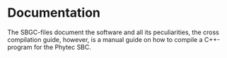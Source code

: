 # Documentation

The SBGC-files document the software and all its peculiarities, the cross compilation guide, however, is a manual guide on how to compile a C++-program for the Phytec SBC.